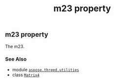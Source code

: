﻿---
title: m23 property
second_title: Aspose.3D for Python via .NET API References
description: 
type: docs
weight: 270
url: /aspose.threed.utilities/matrix4/m23/
is_root: false
---

## m23 property


The m23.

### See Also
* module [`aspose.threed.utilities`](../../)
* class [`Matrix4`](/3d/python-net/aspose.threed.utilities/matrix4)
